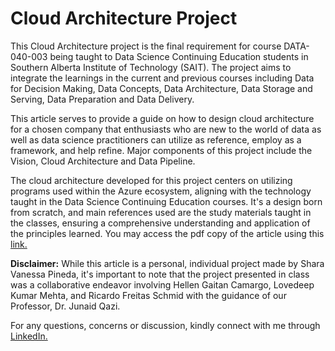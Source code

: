# Cloud Architecture Project

This Cloud Architecture project is the final requirement for course DATA-040-003 being taught to Data Science Continuing Education students in Southern Alberta Institute of Technology (SAIT).  The project aims to integrate the learnings in the current and previous courses including Data for Decision Making, Data Concepts, Data Architecture, Data Storage and Serving, Data Preparation and Data Delivery.  

This article serves to provide a guide on how to design cloud architecture for a chosen company that enthusiasts who are new to the world of data as well as data science practitioners can utilize as reference, employ as a framework, and help refine.  Major components of this project include the Vision, Cloud Architecture and Data Pipeline.

The cloud architecture developed for this project centers on utilizing programs used within the Azure ecosystem, aligning with the technology taught in the Data Science Continuing Education courses.  It's a design born from scratch, and main references used are the study materials taught in the classes, ensuring a comprehensive understanding and application of the principles learned.  You may access the pdf copy of the article using this [link.](https://github.com/sharapineda/Cloud-Architecture-Project-DATA-040-003/blob/main/Cloud%20Architecture%20Article%20ver1.1.pdf)

**Disclaimer:** While this article is a personal, individual project made by Shara Vanessa Pineda, it's important to note that the project presented in class was a collaborative endeavor involving Hellen Gaitan Camargo, Lovedeep Kumar Mehta, and Ricardo Freitas Schmid with the guidance of our Professor, Dr. Junaid Qazi.

For any questions, concerns or discussion, kindly connect with me through [LinkedIn.](https://www.linkedin.com/in/shara-vanessa-pineda/)
